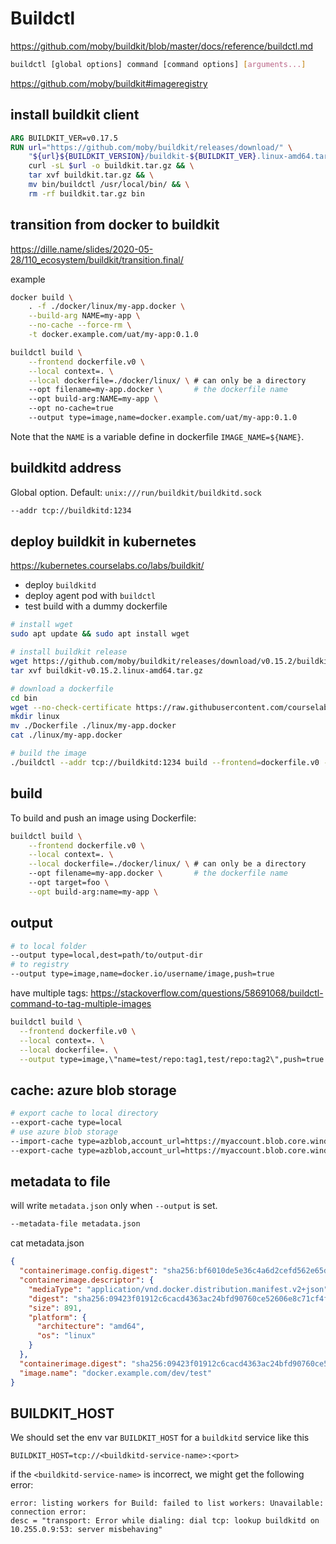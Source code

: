 # Buildctl
https://github.com/moby/buildkit/blob/master/docs/reference/buildctl.md
```sh
buildctl [global options] command [command options] [arguments...]
```

https://github.com/moby/buildkit#imageregistry

## install buildkit client
```dockerfile
ARG BUILDKIT_VER=v0.17.5
RUN url="https://github.com/moby/buildkit/releases/download/" \
    "${url}${BUILDKIT_VERSION}/buildkit-${BUILDKIT_VER}.linux-amd64.tar.gz" && \
    curl -sL $url -o buildkit.tar.gz && \
    tar xvf buildkit.tar.gz && \
    mv bin/buildctl /usr/local/bin/ && \
    rm -rf buildkit.tar.gz bin
```

## transition from docker to buildkit
https://dille.name/slides/2020-05-28/110_ecosystem/buildkit/transition.final/

example
```sh
docker build \
    . -f ./docker/linux/my-app.docker \
    --build-arg NAME=my-app \
    --no-cache --force-rm \
    -t docker.example.com/uat/my-app:0.1.0

buildctl build \
    --frontend dockerfile.v0 \
    --local context=. \
    --local dockerfile=./docker/linux/ \ # can only be a directory
    --opt filename=my-app.docker \       # the dockerfile name
    --opt build-arg:NAME=my-app \  
    --opt no-cache=true   
    --output type=image,name=docker.example.com/uat/my-app:0.1.0
```

Note that the `NAME` is a variable define in dockerfile `IMAGE_NAME=${NAME}`.

## buildkitd address
Global option. Default: `unix:///run/buildkit/buildkitd.sock`
```sh
--addr tcp://buildkitd:1234
```

## deploy buildkit in kubernetes
https://kubernetes.courselabs.co/labs/buildkit/
- deploy `buildkitd`
- deploy agent pod with `buildctl`
- test build with a dummy dockerfile

```sh
# install wget
sudo apt update && sudo apt install wget

# install buildkit release
wget https://github.com/moby/buildkit/releases/download/v0.15.2/buildkit-v0.15.2.linux-amd64.tar.gz
tar xvf buildkit-v0.15.2.linux-amd64.tar.gz

# download a dockerfile
cd bin
wget --no-check-certificate https://raw.githubusercontent.com/courselabs/kubernetes/main/labs/docker/simple/Dockerfile
mkdir linux
mv ./Dockerfile ./linux/my-app.docker
cat ./linux/my-app.docker

# build the image
./buildctl --addr tcp://buildkitd:1234 build --frontend=dockerfile.v0 --local context=. --local dockerfile=./linux/ --opt filename=my-app.docker --output type=image,name=docker.example.com/dev/test,push=true
```

## build
To build and push an image using Dockerfile:
```sh
buildctl build \
    --frontend dockerfile.v0 \
    --local context=. \
    --local dockerfile=./docker/linux/ \ # can only be a directory
    --opt filename=my-app.docker \       # the dockerfile name
    --opt target=foo \
    --opt build-arg:name=my-app \
```

## output
```sh
# to local folder
--output type=local,dest=path/to/output-dir
# to registry
--output type=image,name=docker.io/username/image,push=true
```

have multiple tags: https://stackoverflow.com/questions/58691068/buildctl-command-to-tag-multiple-images
```sh
buildctl build \
  --frontend dockerfile.v0 \
  --local context=. \
  --local dockerfile=. \
  --output type=image,\"name=test/repo:tag1,test/repo:tag2\",push=true
```

## cache: azure blob storage
```sh
# export cache to local directory
--export-cache type=local
# use azure blob storage
--import-cache type=azblob,account_url=https://myaccount.blob.core.windows.net,name=my_image \  
--export-cache type=azblob,account_url=https://myaccount.blob.core.windows.net,name=my_image \
```

## metadata to file
will write `metadata.json` only when `--output` is set.
```sh
--metadata-file metadata.json
```

cat metadata.json
```json
{
  "containerimage.config.digest": "sha256:bf6010de5e36c4a6d2cefd562e65d25b8713c36575",
  "containerimage.descriptor": {
    "mediaType": "application/vnd.docker.distribution.manifest.v2+json",
    "digest": "sha256:09423f01912c6cacd4363ac24bfd90760ce52606e8c71cf4f",
    "size": 891,
    "platform": {
      "architecture": "amd64",
      "os": "linux"
    }
  },
  "containerimage.digest": "sha256:09423f01912c6cacd4363ac24bfd90760ce52606e8c71cf4f",
  "image.name": "docker.example.com/dev/test"
}
```

## BUILDKIT_HOST
We should set the env var `BUILDKIT_HOST` for a `buildkitd` service like this
```
BUILDKIT_HOST=tcp://<buildkitd-service-name>:<port>
```

if the `<buildkitd-service-name>` is incorrect, we might get the following error:
```
error: listing workers for Build: failed to list workers: Unavailable: connection error:
desc = "transport: Error while dialing: dial tcp: lookup buildkitd on 10.255.0.9:53: server misbehaving"
```
